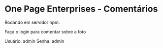 # One Page Enterprises - Comentários

Rodando em servidor npm.

Faça o login para comentar sobre a foto

Usuário: admin
Senha: admin





